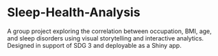 # Sleep-Health-Analysis
A group project exploring the correlation between occupation, BMI, age, and sleep disorders using visual storytelling and interactive analytics. Designed in support of SDG 3 and deployable as a Shiny app.
